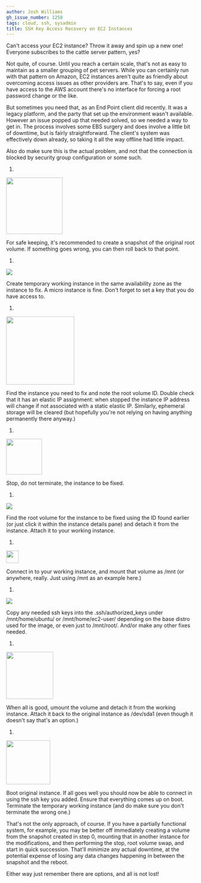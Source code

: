 ```yaml
---
author: Josh Williams
gh_issue_number: 1258
tags: cloud, ssh, sysadmin
title: SSH Key Access Recovery on EC2 Instances
---
```


Can't access your EC2 instance? Throw it away and spin up a new one! Everyone subscribes to the cattle server pattern, yes?

Not quite, of course. Until you reach a certain scale, that's not as easy to maintain as a smaller grouping of pet servers. While you can certainly run with that pattern on Amazon, EC2 instances aren't quite as friendly about overcoming access issues as other providers are. That's to say, even if you have access to the AWS account there's no interface for forcing a root password change or the like.

But sometimes you need that, as an End Point client did recently. It was a legacy platform, and the party that set up the environment wasn't available. However an issue popped up that needed solved, so we needed a way to get in. The process involves some EBS surgery and does involve a little bit of downtime, but is fairly straightforward. The client's system was effectively down already, so taking it all the way offline had little impact.

Also do make sure this is the actual problem, and not that the connection is blocked by security group configuration or some such.

1. <div class="separator" style="float: left; margin-bottom: 1em; margin-right: 1em;">
<img border="0" height="150" src="/blog/2016/10/02/ssh-key-access-recovery-on-ec2-instances/image-0.png"/></div>

For safe keeping, it's recommended to create a snapshot of the original root volume. If something goes wrong, you can then roll back to that point.
1. <div class="separator" style="float: right; margin-bottom: 1em; margin-left: 1em;">
<img border="0" src="/blog/2016/10/02/ssh-key-access-recovery-on-ec2-instances/image-1.png"/></div>

Create temporary working instance in the same availability zone as the instance to fix. A micro instance is fine. Don't forget to set a key that you do have access to.
1. <div class="separator" style="float: left; margin-bottom: 1em; margin-right: 1em;">
<img border="0" height="181" src="/blog/2016/10/02/ssh-key-access-recovery-on-ec2-instances/image-2.png"/></div>

Find the instance you need to fix and note the root volume ID. Double check that it has an elastic IP assignment: when stopped the instance IP address will change if not associated with a static elastic IP. Similarly, ephemeral storage will be cleared (but hopefully you're not relying on having anything permanently there anyway.)
1. <div class="separator" style="float: right; margin-bottom: 1em; margin-left: 1em;">
<img border="0" height="95" src="/blog/2016/10/02/ssh-key-access-recovery-on-ec2-instances/image-3.png"/></div>

Stop, do not terminate, the instance to be fixed.
1. <div class="separator" style="float: left; margin-bottom: 1em; margin-right: 1em;">
<img border="0" src="/blog/2016/10/02/ssh-key-access-recovery-on-ec2-instances/image-4.png"/></div>

Find the root volume for the instance to be fixed using the ID found earlier (or just click it within the instance details pane) and detach it from the instance. Attach it to your working instance.
1. <div class="separator" style="float: right; margin-bottom: 1em; margin-left: 1em;">
<img border="0" height="33" src="/blog/2016/10/02/ssh-key-access-recovery-on-ec2-instances/image-5.png"/></div>

Connect in to your working instance, and mount that volume as /mnt (or anywhere, really. Just using /mnt as an example here.)
1. <div class="separator" style="float: left; margin-bottom: 1em; margin-right: 1em;">
<img border="0" src="/blog/2016/10/02/ssh-key-access-recovery-on-ec2-instances/image-6.png"/></div>

Copy any needed ssh keys into the .ssh/authorized_keys under /mnt/home/ubuntu/ or /mnt/home/ec2-user/ depending on the base distro used for the image, or even just to /mnt/root/. And/or make any other fixes needed.
1. <div class="separator" style="float: right; margin-bottom: 1em; margin-left: 1em;">
<img border="0" height="125" src="/blog/2016/10/02/ssh-key-access-recovery-on-ec2-instances/image-7.png"/></div>

When all is good, umount the volume and detach it from the working instance. Attach it back to the original instance as /dev/sda1 (even though it doesn't say that's an option.)
1. <div class="separator" style="float: left; margin-bottom: 1em; margin-right: 1em;">
<img border="0" height="117" src="/blog/2016/10/02/ssh-key-access-recovery-on-ec2-instances/image-8.png"/></div>

Boot original instance. If all goes well you should now be able to connect in using the ssh key you added. Ensure that everything comes up on boot. Terminate the temporary working instance (and do make sure you don't terminate the wrong one.)

That's not the only approach, of course. If you have a partially functional system, for example, you may be better off immediately creating a volume from the snapshot created in step 0, mounting that in another instance for the modifications, and then performing the stop, root volume swap, and start in quick succession. That'll minimize any actual downtime, at the potential expense of losing any data changes happening in between the snapshot and the reboot.

Either way just remember there are options, and all is not lost!
